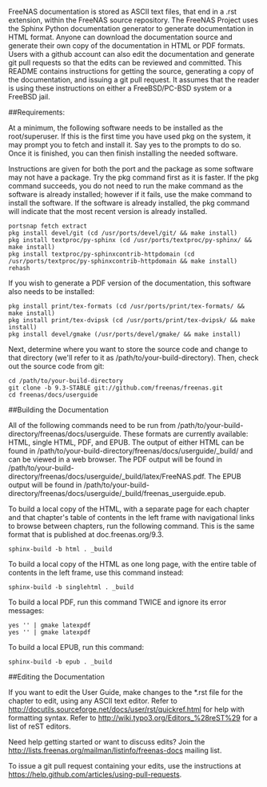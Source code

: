 FreeNAS documentation is stored as ASCII text files, that end in a .rst extension, within the FreeNAS source repository. The FreeNAS Project uses the
Sphinx Python documentation generator to generate documentation in HTML format. Anyone can download the documentation source and generate their own copy of
the documentation in HTML or PDF formats. Users with a github account can also edit the documentation and generate git pull requests so that the edits can be
reviewed and committed. This README contains instructions for getting the source, generating a copy of the documentation, and issuing a git pull request. It
assumes that the reader is using these instructions on either a FreeBSD/PC-BSD system or a FreeBSD jail.

##Requirements:

At a minimum, the following software needs to be installed as the root/superuser. If this is the first time you have used pkg on the system, it may prompt
you to fetch and install it. Say yes to the prompts to do so. Once it is finished, you can then finish installing the needed software.

Instructions are given for both the port and the package as some software may not have a package. Try the pkg command first as it is faster. If the pkg
command succeeds, you do not need to run the make command as the software is already installed; however if it fails, use the make command to install the
software. If the software is already installed, the pkg command will indicate that the most recent version is already installed.

```
portsnap fetch extract
pkg install devel/git (cd /usr/ports/devel/git/ && make install)
pkg install textproc/py-sphinx (cd /usr/ports/textproc/py-sphinx/ && make install)
pkg install textproc/py-sphinxcontrib-httpdomain (cd /usr/ports/textproc/py-sphinxcontrib-httpdomain && make install)
rehash
```

If you wish to generate a PDF version of the documentation, this software also needs to be installed:

```
pkg install print/tex-formats (cd /usr/ports/print/tex-formats/ && make install)
pkg install print/tex-dvipsk (cd /usr/ports/print/tex-dvipsk/ && make install)
pkg install devel/gmake (/usr/ports/devel/gmake/ && make install)
```

Next, determine where you want to store the source code and change to that directory (we'll refer to it as /path/to/your-build-directory). Then, check out the
source code from git:

```
cd /path/to/your-build-directory
git clone -b 9.3-STABLE git://github.com/freenas/freenas.git
cd freenas/docs/userguide
```

##Building the Documentation

All of the following commands need to be run from /path/to/your-build-directory/freenas/docs/userguide. These formats are currently available: HTML, single
HTML, PDF, and EPUB. The output of either HTML can be found in /path/to/your-build-directory/freenas/docs/userguide/_build/ and can be viewed in a web browser. The
PDF output will be found in /path/to/your-build-directory/freenas/docs/userguide/_build/latex/FreeNAS.pdf. The EPUB output will be found in
/path/to/your-build-directory/freenas/docs/userguide/_build/freenas_userguide.epub.

To build a local copy of the HTML, with a separate page for each chapter and that chapter's table of contents in the left frame with navigational links
to browse between chapters, run the following command. This is the same format that is published at doc.freenas.org/9.3.

```
sphinx-build -b html . _build
```

To build a local copy of the HTML as one long page, with the entire table of contents in the left frame, use this command instead:

```
sphinx-build -b singlehtml . _build
```

To build a local PDF, run this command TWICE and ignore its error messages:

```
yes '' | gmake latexpdf
yes '' | gmake latexpdf
```

To build a local EPUB, run this command:

```
sphinx-build -b epub . _build
```

##Editing the Documentation

If you want to edit the User Guide, make changes to the *.rst file for the chapter to edit, using any ASCII text editor.
Refer to http://docutils.sourceforge.net/docs/user/rst/quickref.html for help with formatting syntax.
Refer to http://wiki.typo3.org/Editors_%28reST%29 for a list of reST editors.

Need help getting started or want to discuss edits? Join the http://lists.freenas.org/mailman/listinfo/freenas-docs mailing list.

To issue a git pull request containing your edits, use the instructions at https://help.github.com/articles/using-pull-requests.